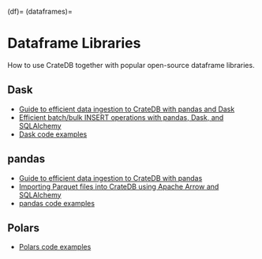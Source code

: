 (df)=
(dataframes)=
# Dataframe Libraries

How to use CrateDB together with popular open-source dataframe libraries.

## Dask
- [Guide to efficient data ingestion to CrateDB with pandas and Dask]
- [Efficient batch/bulk INSERT operations with pandas, Dask, and SQLAlchemy]
- [Dask code examples]

## pandas
- [Guide to efficient data ingestion to CrateDB with pandas]
- [Importing Parquet files into CrateDB using Apache Arrow and SQLAlchemy]
- [pandas code examples]
 
## Polars
- [Polars code examples]


[Dask code examples]: https://github.com/crate/cratedb-examples/tree/main/by-dataframe/dask
[Efficient batch/bulk INSERT operations with pandas, Dask, and SQLAlchemy]: https://cratedb.com/docs/python/en/latest/by-example/sqlalchemy/dataframe.html
[Guide to efficient data ingestion to CrateDB with pandas]: https://community.cratedb.com/t/guide-to-efficient-data-ingestion-to-cratedb-with-pandas/1541
[Guide to efficient data ingestion to CrateDB with pandas and Dask]: https://community.cratedb.com/t/guide-to-efficient-data-ingestion-to-cratedb-with-pandas-and-dask/1482
[Importing Parquet files into CrateDB using Apache Arrow and SQLAlchemy]: https://community.cratedb.com/t/importing-parquet-files-into-cratedb-using-apache-arrow-and-sqlalchemy/1161
[pandas code examples]: https://github.com/crate/cratedb-examples/tree/main/by-dataframe/pandas
[Polars code examples]: https://github.com/crate/cratedb-examples/tree/main/by-dataframe/polars
